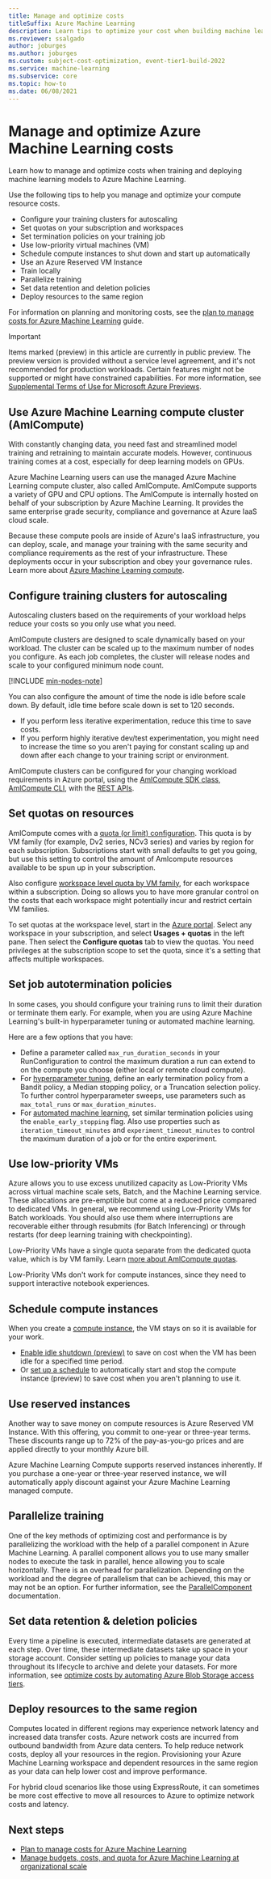 ```yaml
---
title: Manage and optimize costs
titleSuffix: Azure Machine Learning
description: Learn tips to optimize your cost when building machine learning models in Azure Machine Learning
ms.reviewer: ssalgado
author: joburges
ms.author: joburges
ms.custom: subject-cost-optimization, event-tier1-build-2022
ms.service: machine-learning
ms.subservice: core
ms.topic: how-to
ms.date: 06/08/2021 
---
```


# Manage and optimize Azure Machine Learning costs

Learn how to manage and optimize costs when training and deploying machine learning models to Azure Machine Learning.

Use the following tips to help you manage and optimize your compute resource costs.

- Configure your training clusters for autoscaling
- Set quotas on your subscription and workspaces
- Set termination policies on your training job
- Use low-priority virtual machines (VM)
- Schedule compute instances to shut down and start up automatically
- Use an Azure Reserved VM Instance
- Train locally
- Parallelize training
- Set data retention and deletion policies
- Deploy resources to the same region

For information on planning and monitoring costs, see the [plan to manage costs for Azure Machine Learning](concept-plan-manage-cost.md) guide.

> [!IMPORTANT]
> Items marked (preview) in this article are currently in public preview.
> The preview version is provided without a service level agreement, and it's not recommended for production workloads. Certain features might not be supported or might have constrained capabilities.
> For more information, see [Supplemental Terms of Use for Microsoft Azure Previews](https://azure.microsoft.com/support/legal/preview-supplemental-terms/).

## Use Azure Machine Learning compute cluster (AmlCompute)

With constantly changing data, you need fast and streamlined model training and retraining to maintain accurate models. However, continuous training comes at a cost, especially for deep learning models on GPUs. 

Azure Machine Learning users can use the managed Azure Machine Learning compute cluster, also called AmlCompute. AmlCompute supports a variety of GPU and CPU options. The AmlCompute is internally hosted on behalf of your subscription by Azure Machine Learning. It provides the same enterprise grade security, compliance and governance at Azure IaaS cloud scale.

Because these compute pools are inside of Azure's IaaS infrastructure, you can deploy, scale, and manage your training with the same security and compliance requirements as the rest of your infrastructure.  These deployments occur in your subscription and obey your governance rules. Learn more about [Azure Machine Learning compute](how-to-create-attach-compute-cluster.md).

## Configure training clusters for autoscaling

Autoscaling clusters based on the requirements of your workload helps reduce your costs so you only use what you need.

AmlCompute clusters are designed to scale dynamically based on your workload. The cluster can be scaled up to the maximum number of nodes you configure. As each job completes, the cluster will release nodes and scale to your configured minimum node count.

[!INCLUDE [min-nodes-note](../../includes/machine-learning-min-nodes.md)]

You can also configure the amount of time the node is idle before scale down. By default, idle time before scale down is set to 120 seconds.

+ If you perform less iterative experimentation, reduce this time to save costs.
+ If you perform highly iterative dev/test experimentation, you might need to increase the time so you aren't paying for constant scaling up and down after each change to your training script or environment.

AmlCompute clusters can be configured for your changing workload requirements in Azure portal, using the [AmlCompute SDK class](/python/api/azure-ai-ml/azure.ai.ml.entities.amlcompute), [AmlCompute CLI](/cli/azure/ml/compute#az-ml-compute-create), with the [REST APIs](https://github.com/Azure/azure-rest-api-specs/tree/master/specification/machinelearningservices/resource-manager/Microsoft.MachineLearningServices/stable).


## Set quotas on resources

AmlCompute comes with a [quota (or limit) configuration](how-to-manage-quotas.md#azure-machine-learning-compute). This quota is by VM family (for example, Dv2 series, NCv3 series) and varies by region for each subscription. Subscriptions start with small defaults to get you going, but use this setting to control the amount of Amlcompute resources available to be spun up in your subscription. 

Also configure [workspace level quota by VM family](how-to-manage-quotas.md#workspace-level-quotas), for each workspace within a subscription. Doing so allows you to have more granular control on the costs that each workspace might potentially incur and restrict certain VM families. 

To set quotas at the workspace level, start in the [Azure portal](https://portal.azure.com).  Select any workspace in your subscription, and select **Usages + quotas** in the left pane. Then select the **Configure quotas** tab to view the quotas. You need privileges at the subscription scope to set the quota, since it's a setting that affects multiple workspaces.

## Set job autotermination policies 

In some cases, you should configure your training runs to limit their duration or terminate them early. For example, when you are using Azure Machine Learning's built-in hyperparameter tuning or automated machine learning.

Here are a few options that you have:
* Define a parameter called `max_run_duration_seconds` in your RunConfiguration to control the maximum duration a run can extend to on the compute you choose (either local or remote cloud compute).
* For [hyperparameter tuning](how-to-tune-hyperparameters.md#early-termination), define an early termination policy from a Bandit policy, a Median stopping policy, or a Truncation selection policy. To further control hyperparameter sweeps, use parameters such as `max_total_runs` or `max_duration_minutes`.
* For [automated machine learning](how-to-configure-auto-train.md#exit), set similar termination policies using the  `enable_early_stopping` flag. Also use properties such as `iteration_timeout_minutes` and `experiment_timeout_minutes` to control the maximum duration of a job or for the entire experiment.

## <a id="low-pri-vm"></a> Use low-priority VMs

Azure allows you to use excess unutilized capacity as Low-Priority VMs across virtual machine scale sets, Batch, and the Machine Learning service. These allocations are pre-emptible but come at a reduced price compared to dedicated VMs. In general, we recommend using Low-Priority VMs for Batch workloads. You should also use them where interruptions are recoverable either through resubmits (for Batch Inferencing) or through restarts (for deep learning training with checkpointing).

Low-Priority VMs have a single quota separate from the dedicated quota value, which is by VM family. Learn [more about AmlCompute quotas](how-to-manage-quotas.md).

 Low-Priority VMs don't work for compute instances, since they need to support interactive notebook experiences.

## Schedule compute instances

When you create a [compute instance](concept-compute-instance.md), the VM stays on so it is available for your work.  
* [Enable idle shutdown (preview)](how-to-create-manage-compute-instance.md#enable-idle-shutdown) to save on cost when the VM has been idle for a specified time period.
* Or [set up a schedule](how-to-create-manage-compute-instance.md#schedule-automatic-start-and-stop) to automatically start and stop the compute instance (preview) to save cost when you aren't planning to use it.

## Use reserved instances

Another way to save money on compute resources is Azure Reserved VM Instance. With this offering, you commit to one-year or three-year terms. These discounts range up to 72% of the pay-as-you-go prices and are applied directly to your monthly Azure bill.

Azure Machine Learning Compute supports reserved instances inherently. If you purchase a one-year or three-year reserved instance, we will automatically apply discount against your Azure Machine Learning managed compute.

## Parallelize training

One of the key methods of optimizing cost and performance is by parallelizing the workload with the help of a parallel component in Azure Machine Learning. A parallel component allows you to use many smaller nodes to execute the task in parallel, hence allowing you to scale horizontally. There is an overhead for parallelization. Depending on the workload and the degree of parallelism that can be achieved, this may or may not be an option. For further information, see the [ParallelComponent](/python/api/azure-ai-ml/azure.ai.ml.entities.parallelcomponent) documentation.

## Set data retention & deletion policies

Every time a pipeline is executed, intermediate datasets are generated at each step. Over time, these intermediate datasets take up space in your storage account. Consider setting up policies to manage your data throughout its lifecycle to archive and delete your datasets. For more information, see [optimize costs by automating Azure Blob Storage access tiers](../storage/blobs/lifecycle-management-overview.md).

## Deploy resources to the same region

Computes located in different regions may experience network latency and increased data transfer costs. Azure network costs are incurred from outbound bandwidth from Azure data centers. To help reduce network costs, deploy all your resources in the region. Provisioning your Azure Machine Learning workspace and dependent resources in the same region as your data can help lower cost and improve performance.

For hybrid cloud scenarios like those using ExpressRoute, it can sometimes be more cost effective to move all resources to Azure to optimize network costs and latency.

## Next steps

- [Plan to manage costs for Azure Machine Learning](concept-plan-manage-cost.md)
- [Manage budgets, costs, and quota for Azure Machine Learning at organizational scale](/azure/cloud-adoption-framework/ready/azure-best-practices/optimize-ai-machine-learning-cost)

